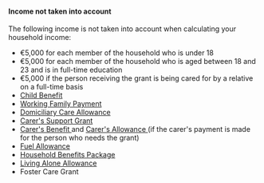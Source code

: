 ####  Income not taken into account

The following income is not taken into account when calculating your household
income:

  * €5,000 for each member of the household who is under 18 
  * €5,000 for each member of the household who is aged between 18 and 23 and is in full-time education 
  * €5,000 if the person receiving the grant is being cared for by a relative on a full-time basis 
  * [ Child Benefit ](/en/social-welfare/families-and-children/child-benefit/)
  * [ Working Family Payment ](/en/social-welfare/families-and-children/working-family-payment/)
  * [ Domiciliary Care Allowance ](/en/social-welfare/disability-and-illness/domiciliary-care-allowance/)
  * [ Carer's Support Grant ](/en/social-welfare/carers/carers-support-grant/)
  * [ Carer's Benefit ](/en/social-welfare/carers/carers-benefit/) and [ Carer's Allowance ](/en/social-welfare/carers/carers-allowance/) (if the carer's payment is made for the person who needs the grant) 
  * [ Fuel Allowance ](/en/social-welfare/extra-social-welfare-benefits/fuel-allowance/)
  * [ Household Benefits Package ](/en/social-welfare/extra-social-welfare-benefits/household-benefits-package/)
  * [ Living Alone Allowance ](/en/social-welfare/extra-social-welfare-benefits/living-alone-allowance/)
  * Foster Care Grant 
